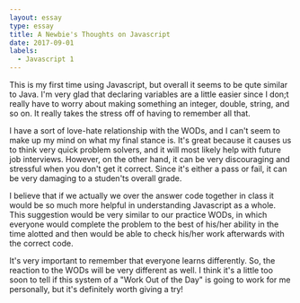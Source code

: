 ```yaml
---
layout: essay
type: essay
title: A Newbie's Thoughts on Javascript
date: 2017-09-01
labels:
  - Javascript 1
---
```


This is my first time using Javascript, but overall it seems to be qute similar to Java. I'm very glad that declaring variables are a little easier since I don;t really have to worry about making something an integer, double, string, and so on. It really takes the stress off of having to remember all that.  

I have a sort of love-hate relationship with the WODs, and I can't seem to make up my mind on what my final stance is. It's great because it causes us to think very quick problem solvers, and it will most likely help with future job interviews. However, on the other hand, it can be very discouraging and stressful when you don't get it correct. Since it's either a pass or fail, it can be very damaging to a studen'ts overall grade. 

I believe that if we actually we over the answer code together in class it would be so much more helpful in understanding Javascript as a whole. This suggestion would be very similar to our practice WODs, in which everyone would complete the problem to the best of his/her ability in the time alotted and then would be able to check his/her work afterwards with the correct code. 

It's very important to remember that everyone learns differently. So, the reaction to the WODs will be very different as well. I think it's a little too soon to tell if this system of a "Work Out of the Day" is going to work for me personally, but it's definitely worth giving a try!

